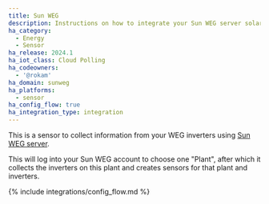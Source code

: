 ```yaml
---
title: Sun WEG
description: Instructions on how to integrate your Sun WEG server solar inverter within Home Assistant.
ha_category:
  - Energy
  - Sensor
ha_release: 2024.1
ha_iot_class: Cloud Polling
ha_codeowners:
  - '@rokam'
ha_domain: sunweg
ha_platforms:
  - sensor
ha_config_flow: true
ha_integration_type: integration
---
```


This is a sensor to collect information from your WEG inverters using [Sun WEG server](https://sunweg.net/).

This will log into your Sun WEG account to choose one "Plant", after which it collects the inverters on this plant and creates sensors for that plant and inverters.

{% include integrations/config_flow.md %}
